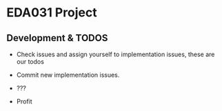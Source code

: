 EDA031 Project
==============

Development & TODOS
------
* Check issues and assign yourself to implementation issues, these are our todos 

* Commit new implementation issues.

* ???

* Profit

